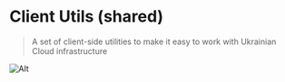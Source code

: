 # Client Utils (shared)

> A set of client-side utilities to make it easy to work with Ukrainian Cloud infrastructure

![Alt](https://repobeats.axiom.co/api/embed/0cd4b7666aceda1dacbacf284d2531f144668d1c.svg "Repobeats analytics image")
